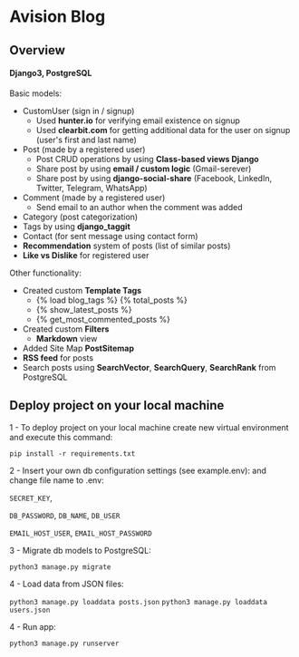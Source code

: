 # Avision Blog

## Overview
#### Django3, PostgreSQL
Basic models:<br />
- CustomUser (sign in / signup)<br />
    - Used **hunter.io** for verifying email existence on signup
    - Used **clearbit.com** for getting additional data for the user on signup (user's first and last name)
- Post (made by a registered user)<br />
    - Post CRUD operations by using **Class-based views Django**
    - Share post by using **email / custom logic** (Gmail-serever)
    - Share post by using **django-social-share** (Facebook, LinkedIn, Twitter, Telegram, WhatsApp)
- Comment (made by a registered user)<br />
    - Send email to an author when the comment was added
- Category (post categorization)
- Tags by using **django_taggit**
- Contact (for sent message using contact form)
- **Recommendation** system of posts (list of similar posts)
- **Like vs Dislike** for registered user

Other functionality:<br />
- Created custom **Template Tags** 
    - {% load blog_tags %} {% total_posts %}
    - {% show_latest_posts %}
    - {% get_most_commented_posts %}
- Created custom **Filters**
    - **Markdown** view
- Added Site Map **PostSitemap**
- **RSS feed** for posts
- Search posts using **SearchVector**, **SearchQuery**, **SearchRank** from PostgreSQL

## Deploy project on your local machine

1 - To deploy project on your local machine create new virtual environment and execute this command:

`pip install -r requirements.txt`

2 - Insert your own db configuration settings (see example.env):
and change file name to .env:

`SECRET_KEY`,

`DB_PASSWORD`,
`DB_NAME`,
`DB_USER`

`EMAIL_HOST_USER`,
`EMAIL_HOST_PASSWORD`

3 - Migrate db models to PostgreSQL:

`python3 manage.py migrate`

4 - Load data from JSON files:

`python3 manage.py loaddata posts.json`
`python3 manage.py loaddata users.json`

4 - Run app:

`python3 manage.py runserver`
